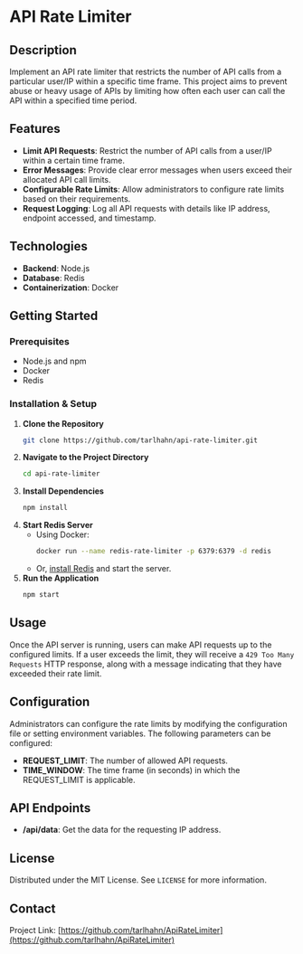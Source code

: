 # API Rate Limiter

## Description
Implement an API rate limiter that restricts the number of API calls from a particular user/IP within a specific time frame. This project aims to prevent abuse or heavy usage of APIs by limiting how often each user can call the API within a specified time period.

## Features
- **Limit API Requests**: Restrict the number of API calls from a user/IP within a certain time frame.
- **Error Messages**: Provide clear error messages when users exceed their allocated API call limits.
- **Configurable Rate Limits**: Allow administrators to configure rate limits based on their requirements.
- **Request Logging**: Log all API requests with details like IP address, endpoint accessed, and timestamp.

## Technologies
- **Backend**: Node.js
- **Database**: Redis
- **Containerization**: Docker

## Getting Started

### Prerequisites
- Node.js and npm
- Docker
- Redis

### Installation & Setup
1. **Clone the Repository**
   ```sh
   git clone https://github.com/tarlhahn/api-rate-limiter.git
   ```
2. **Navigate to the Project Directory**
   ```sh
   cd api-rate-limiter
   ```
3. **Install Dependencies**
   ```sh
   npm install
   ```
4. **Start Redis Server**
   - Using Docker:
     ```sh
     docker run --name redis-rate-limiter -p 6379:6379 -d redis
     ```
   - Or, [install Redis](https://redis.io/download) and start the server.
5. **Run the Application**
   ```sh
   npm start
   ```
   
## Usage
Once the API server is running, users can make API requests up to the configured limits. If a user exceeds the limit, they will receive a `429 Too Many Requests` HTTP response, along with a message indicating that they have exceeded their rate limit.

## Configuration
Administrators can configure the rate limits by modifying the configuration file or setting environment variables. The following parameters can be configured:
- **REQUEST_LIMIT**: The number of allowed API requests.
- **TIME_WINDOW**: The time frame (in seconds) in which the REQUEST_LIMIT is applicable.

## API Endpoints
- **/api/data**: Get the data for the requesting IP address.

## License
Distributed under the MIT License. See `LICENSE` for more information.

## Contact

Project Link: [https://github.com/tarlhahn/ApiRateLimiter](https://github.com/tarlhahn/ApiRateLimiter)
